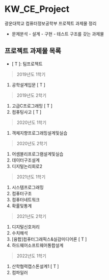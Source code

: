 # KW_CE_Project
광운대학교 컴퓨터정보공학부 프로젝트 과제물 정리
* 문제분석 - 설계 - 구현 - 테스트 구조를 갖는 과제물

## 프로젝트 과제물 목록
* \[ T \]: 팀프로젝트

> 2019년도 1학기 
1. 공학설계입문 \[ T \]

> 2019년도 2학기
1. 고급C프로그래밍 \[ T \]
2. 컴퓨팅사고 \[ T \]

> 2020년도 1학기
1. 객체지향프로그래밍설계및실습

> 2020년도 2학기
1. 어셈블리프로그램설계및실습
2. 데이터구조설계
3. 디지털논리회로2

> 2021년도 1학기
1. 시스템프로그래밍
2. 컴퓨터구조
3. 컴퓨터네트워크
4. 확률및통계

> 2021년도 2학기
1. 디지털신호처리
2. 수치해석
3. [융합]컴퓨터그래픽스&실감미디어론 \[ T \]
4. 하드웨어소프트웨어통합설계

> 2022년도 1학기
1. 산학협력캡스톤설계1 \[ T \]
2. 컴파일러